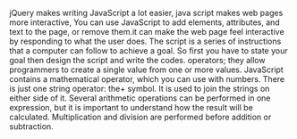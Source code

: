 jQuery makes writing JavaScript a lot easier, java script makes web pages more interactive, You can use JavaScript to add elements, attributes, and text to the page, or remove them.it can make the web page feel interactive by responding to what the user does.
The script is a series of instructions that a computer can follow to achieve a goal. So first you have to state your goal then design the script and write the codes.
operators; they allow programmers to create a single value from one or more values.
JavaScript contains a mathematical operator, which you can use with numbers.
There is just one string operator: the+ symbol. It is used to join the strings on either side of it.
Several arithmetic operations can be performed in one expression, but it is important to understand how the result will be calculated. Multiplication and division are performed before addition or subtraction.

